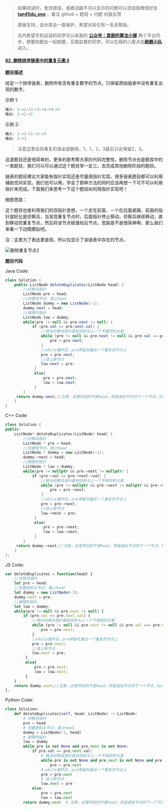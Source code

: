 > 如果阅读时，发现错误，或者动画不可以显示的问题可以添加我微信好友  **[tan45du_one](https://raw.githubusercontent.com/tan45du/tan45du.github.io/master/个人微信.15egrcgqd94w.jpg)** ，备注  github  + 题目 + 问题  向我反馈
>
> 感谢支持，该仓库会一直维护，希望对各位有一丢丢帮助。
>
> 另外希望手机阅读的同学可以来我的 <u>[**公众号：袁厨的算法小屋**](https://raw.githubusercontent.com/tan45du/test/master/微信图片_20210320152235.2pthdebvh1c0.png)</u> 两个平台同步，想要和题友一起刷题，互相监督的同学，可以在我的小屋点击<u>[**刷题小队**](https://raw.githubusercontent.com/tan45du/test/master/微信图片_20210320152235.2pthdebvh1c0.png)</u>进入。 

#### [82. 删除排序链表中的重复元素 II](https://leetcode-cn.com/problems/remove-duplicates-from-sorted-list-ii/)

**题目描述**

给定一个排序链表，删除所有含有重复数字的节点，只保留原始链表中没有重复出现的数字。

示例 1:

```java
输入: 1->2->3->3->4->4->5
输出: 1->2->5
```


示例 2:

```java
输入: 1->1->1->2->3
输出: 2->3
```

> 注意这里会将重复的值全部删除，1，1，2，3最后只会保留2，3。

这道题目还是很简单的，更多的是考察大家的代码完整性，删除节点也是题库中的一类题目，我们可以可以通过这个题目举一反三。去完成其他删除阶段的题目。

链表的题目建议大家能有指针实现还是尽量用指针实现，很多链表题目都可以利用辅助空间实现，我们也可以用，学会了那种方法的同时应该再想一下可不可以利用指针来完成。下面我们来思考一下这个题目如何用指针实现吧！

做题思路：

这个题目也是利用我们的双指针思想，一个走在前面，一个在后面紧跟，前面的指针就好比是侦察兵，当发现重复节点时，后面指针停止移动，侦察兵继续移动，直到移动完重复节点，然后将该节点赋值给后节点。思路是不是很简单啊，那么我们来看一下动图模拟吧。

注：这里为了表达更直观，所以仅显示了该链表中存在的节点。

![删除重复节点2](https://cdn.jsdelivr.net/gh/tan45du/photobed@master/photo/删除重复节点2.3btmii5cgxa0.gif)

**题目代码**

Java Code:

```java
class Solution {
    public ListNode deleteDuplicates(ListNode head) {
        //侦察兵指针
        ListNode pre = head;
        //创建哑节点，接上head
        ListNode dummy = new ListNode(-1);
        dummy.next = head;
        //跟随的指针
        ListNode low = dummy;
        while(pre != null && pre.next != null) {
            if (pre.val == pre.next.val) {
                //移动侦察兵指针直到找到与上一个不相同的元素
                while (pre != null && pre.next != null && pre.val == pre.next.val) {
                    pre = pre.next;
                }
                //while循环后，pre停留在最后一个重复的节点上
                pre = pre.next;
                //连上新节点
                low.next = pre;                     
             }
             else{
                 pre = pre.next;
                 low = low.next;
             }
        }
     return dummy.next;//注意，这里传回的不是head，而是虚拟节点的下一个节点，head有可能已经换了
    }
}
```

C++ Code:

```cpp
class Solution {
public:
    ListNode* deleteDuplicates(ListNode* head) {
        //侦察兵指针
        ListNode * pre = head;
        //创建哑节点，接上head
        ListNode * dummy = new ListNode(-1);
        dummy->next = head;
        //跟随的指针
        ListNode * low = dummy;
        while(pre != nullptr && pre->next != nullptr) {
            if (pre->val == pre->next->val) {
                //移动侦察兵指针直到找到与上一个不相同的元素
                while (pre != nullptr && pre->next != nullptr && pre->val == pre->next->val) {
                    pre = pre->next;
                }
                //while循环后，pre停留在最后一个重复的节点上
                pre = pre->next;
                //连上新节点
                low->next = pre;                     
             }
             else{
                 pre = pre->next;
                 low = low->next;
             }
        }
     return dummy->next;//注意，这里传回的不是head，而是虚拟节点的下一个节点，head有可能已经换了
    }
};
```

JS Code:

```javascript
var deleteDuplicates = function(head) {
    //侦察兵指针
    let pre = head;
    //创建虚拟头节点，接上head
    let dummy = new ListNode(-1);
    dummy.next = pre;
    //跟随的指针
    let low = dummy;
    while(pre != null && pre.next != null) {
        if (pre.val == pre.next.val) {
            //移动侦察兵指针直到找到与上一个不相同的元素
            while (pre != null && pre.next != null && pre.val === pre.next.val) {
                pre = pre.next;
            }
            //while循环后，pre停留在最后一个重复的节点上
            pre = pre.next;
            //连上新节点
            low.next = pre;                     
         }
         else{
             pre = pre.next;
             low = low.next;
         }
    }
    return dummy.next;//注意，这里传回的不是head，而是虚拟节点的下一个节点，head有可能已经换了
};
```

Python Code:

```python
class Solution:
    def deleteDuplicates(self, head: ListNode) -> ListNode:
        # 侦察兵指针
        pre = head
        # 创建虚拟头节点，接上head
        dummy = ListNode(-1, head)
        # 跟随的指针
        low = dummy
        while pre is not None and pre.next is not None:
            if pre.val == pre.next.val:
                # 移动侦察兵指针直到找到与上一个不相同的元素
                while pre is not None and pre.next is not None and pre.val == pre.next.val:
                    pre = pre.next
                # while循环后，pre停留在最后一个重复的节点上
                pre = pre.next
                # 连上新节点
                low.next = pre
            else:
                pre = pre.next
                low = low.next
        return dummy.next  # 注意，这里传回的不是head，而是虚拟节点的下一个节点，head有可能已经换了
```

